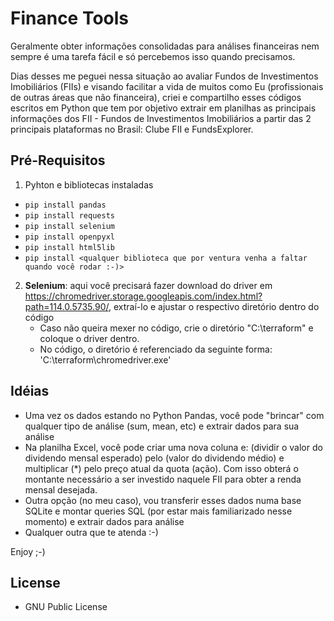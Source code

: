 # Finance Tools
Geralmente obter informações consolidadas para análises financeiras nem sempre é uma tarefa fácil e só percebemos isso quando precisamos.

Dias desses me peguei nessa situação ao avaliar Fundos de Investimentos Imobiliários (FIIs) e visando facilitar a vida de muitos como Eu (profissionais de outras áreas que não financeira), criei e compartilho esses códigos escritos em Python que tem por objetivo extrair em planilhas as principais informações dos FII - Fundos de Investimentos Imobiliários a partir das 2 principais plataformas no Brasil: Clube FII e FundsExplorer.

## Pré-Requisitos
1. Pyhton e bibliotecas instaladas
- `pip install pandas`
- `pip install requests`
- `pip install selenium`
- `pip install openpyxl`
- `pip install html5lib`
- `pip install <qualquer biblioteca que por ventura venha a faltar quando você rodar :-)>`

2. **Selenium**: aqui você precisará fazer download do driver em https://chromedriver.storage.googleapis.com/index.html?path=114.0.5735.90/, extraí-lo e ajustar o respectivo diretório dentro do código
   - Caso não queira mexer no código, crie o diretório "C:\terraform" e coloque o driver dentro.
   - No código, o diretório é referenciado da seguinte forma: 'C:\terraform\chromedriver.exe'

## Idéias
- Uma vez os dados estando no Python Pandas, você pode "brincar" com qualquer tipo de análise (sum, mean, etc) e extrair dados para sua análise
- Na planilha Excel, você pode criar uma nova coluna e: (dividir o valor do dividendo mensal esperado) pelo (valor do dividendo médio) e multiplicar (*) pelo preço atual da quota (ação). Com isso obterá o montante necessário a ser investido naquele FII para obter a renda mensal desejada.
- Outra opção (no meu caso), vou transferir esses dados numa base SQLite e montar queries SQL (por estar mais familiarizado nesse momento) e extrair dados para análise
- Qualquer outra que te atenda :-)

Enjoy ;-)

## License
- GNU Public License
